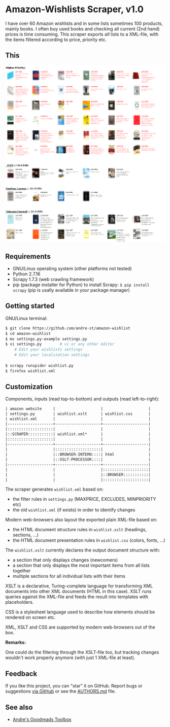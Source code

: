 # Amazon-Wishlists Scraper, v1.0

I have over 60 Amazon wishlists and in some lists sometimes 100 products, mainly books. 
I often buy used books and checking all current (2nd hand) prices is time consuming. 
This scraper exports _all_ lists to a XML-file, 
with the items filtered according to price, priority etc.


## This

![Screenshot](README-screenshot.png?raw=true "Screenshot")


## Requirements

- GNU/Linux operating system (other platforms not tested)
- Python 2.7.16
- Scrapy 1.7.3 (web crawling framework)
- pip (package installer for Python) to install Scrapy:
	`$ pip install scrapy`
	(pip is usally available in your package manager)



## Getting started

GNU/Linux terminal:

```sh
$ git clone https://github.com/andre-st/amazon-wishlist
$ cd amazon-wishlist
$ mv settings.py-example settings.py
$ vi settings.py        # vi or any other editor
	# Edit your wishlists settings
	# Edit your localization settings

$ scrapy runspider wishlist.py
$ firefox wishlist.xml
```


## Customization

Components, inputs (read top-to-bottom) and outputs (read left-to-right):

```text
| amazon website     |                    |                    |
| settings.py        | wishlist.xslt      | wishlist.css       |
| wishlist.xml       |                    |                    |
|--------------------+--------------------+--------------------|
|::::::::::::::::::::|                    |                    |
|::SCRAPER:::::::::::| wishlist.xml*      |                    |
|::::::::::::::::::::|                    |                    |
|--------------------+--------------------+--------------------|
|                    |::::::::::::::::::::|                    |
|                    |::BROWSER-INTERN::::| html               |
|                    |::XSLT-PROCESSOR::::|                    |
|--------------------+--------------------+--------------------|
|                    |                    |::::::::::::::::::::|
|                    |                    |::BROWSER:::::::::::|
|                    |                    |::::::::::::::::::::|
```


The scraper generates `wishlist.xml` based on:
- the filter rules in `settings.py` (MAXPRICE, EXCLUDES, MINPRIORITY etc)
- the old `wishlist.xml` (if exists) in order to identify changes

Modern web-browsers also layout the exported plain XML-file based on:
- the HTML document structure rules in `wishlist.xslt` (headings, sections, ...)
- the HTML document presentation rules in `wishlist.css` (colors, fonts, ...)

The `wishlist.xslt` currently declares the output document structure with:
- a section that only displays changes (newcomers)
- a section that only displays the most important items from all lists together
- multiple sections for all individual lists with their items

XSLT is a declarative, Turing-complete language for transforming 
XML documents into other XML documents (HTML in this case). 
XSLT runs queries against the XML-file and feeds the result into templates
with placeholders. 

CSS is a stylesheet language used to describe how elements should be rendered
on screen etc.

XML, XSLT and CSS are supported by modern web-browsers out of the box.

**Remarks:**

One could do the filtering through the XSLT-file too, 
but tracking changes wouldn't work properly anymore (with just 1 XML-file at least).



## Feedback

If you like this project, you can "star" it on GitHub.
Report bugs or suggestions [via GitHub](https://github.com/andre-st/amazon-wishlist/issues)
or see the [AUTHORS.md](AUTHORS.md) file.



## See also

- [Andre's Goodreads Toolbox](https://github.com/andre-st/goodreads/blob/master/README.md)



